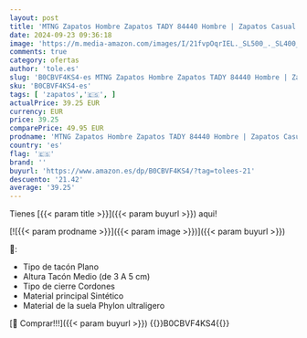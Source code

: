 ```yaml
---
layout: post
title: 'MTNG Zapatos Hombre Zapatos TADY 84440 Hombre | Zapatos Casual | Cierre con Cordones | 56181 | Marino Cuero'
date: 2024-09-23 09:36:18
image: 'https://m.media-amazon.com/images/I/21fvpOqrIEL._SL500_._SL400_.jpg'
comments: true
category: ofertas
author: 'tole.es'
slug: 'B0CBVF4KS4-es MTNG Zapatos Hombre Zapatos TADY 84440 Hombre | Zapatos...'
sku: 'B0CBVF4KS4-es'
tags: [ 'zapatos','🇪🇸', ]
actualPrice: 39.25 EUR
currency: EUR
price: 39.25
comparePrice: 49.95 EUR
prodname: 'MTNG Zapatos Hombre Zapatos TADY 84440 Hombre | Zapatos Casual | Cierre con Cordones | 56181 | Marino Cuero'
country: 'es'
flag: '🇪🇸'
brand: ''
buyurl: 'https://www.amazon.es/dp/B0CBVF4KS4/?tag=tolees-21'
descuento: '21.42'
average: '39.25'
---
```


Tienes [{{< param title >}}]({{< param buyurl >}}) aqui!

[![{{< param prodname >}}]({{< param image >}})]({{< param buyurl >}})

🔎:

- Tipo de tacón Plano
- Altura Tacón Medio (de 3 A 5 cm)
- Tipo de cierre Cordones
- Material principal Sintético
- Material de la suela Phylon ultraligero

[🛒 Comprar!!!]({{< param buyurl >}})
{{<world>}}B0CBVF4KS4{{</world>}}
